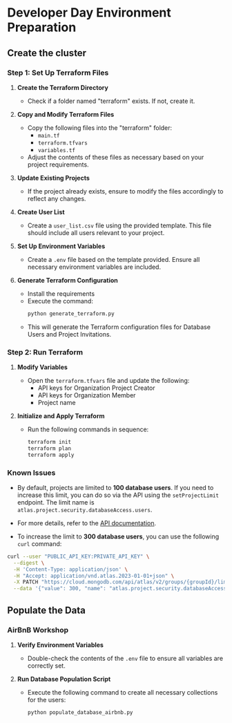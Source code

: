 # Developer Day Environment Preparation

## Create the cluster

### Step 1: Set Up Terraform Files

1. **Create the Terraform Directory**  
   - Check if a folder named "terraform" exists. If not, create it.

2. **Copy and Modify Terraform Files**  
   - Copy the following files into the "terraform" folder:
     - `main.tf`
     - `terraform.tfvars`
     - `variables.tf`
   - Adjust the contents of these files as necessary based on your project requirements.

3. **Update Existing Projects**  
   - If the project already exists, ensure to modify the files accordingly to reflect any changes.

4. **Create User List**  
   - Create a `user_list.csv` file using the provided template. This file should include all users relevant to your project.

5. **Set Up Environment Variables**  
   - Create a `.env` file based on the template provided. Ensure all necessary environment variables are included.

6. **Generate Terraform Configuration**  
   - Install the requirements
   - Execute the command:
     ```bash
     python generate_terraform.py
     ```  
   - This will generate the Terraform configuration files for Database Users and Project Invitations.

### Step 2: Run Terraform

1. **Modify Variables**  
   - Open the `terraform.tfvars` file and update the following:
     - API keys for Organization Project Creator
     - API keys for Organization Member
     - Project name

2. **Initialize and Apply Terraform**  
   - Run the following commands in sequence:
     ```bash
     terraform init
     terraform plan
     terraform apply
     ```

### Known Issues

- By default, projects are limited to **100 database users**. If you need to increase this limit, you can do so via the API using the `setProjectLimit` endpoint. The limit name is `atlas.project.security.databaseAccess.users`.

- For more details, refer to the [API documentation](https://www.mongodb.com/docs/atlas/reference/api-resources-spec/v2/#tag/Projects/operation/setProjectLimit).

- To increase the limit to **300 database users**, you can use the following `curl` command:

```bash
curl --user "PUBLIC_API_KEY:PRIVATE_API_KEY" \
  --digest \
  -H 'Content-Type: application/json' \
  -H "Accept: application/vnd.atlas.2023-01-01+json" \
  -X PATCH "https://cloud.mongodb.com/api/atlas/v2/groups/{groupId}/limits/atlas.project.security.databaseAccess.users" \
  --data '{"value": 300, "name": "atlas.project.security.databaseAccess.users"}'
```

## Populate the Data

### AirBnB Workshop
1. **Verify Environment Variables**  
   - Double-check the contents of the `.env` file to ensure all variables are correctly set.

2. **Run Database Population Script**  
   - Execute the following command to create all necessary collections for the users:
     ```bash
     python populate_database_airbnb.py
     ```
